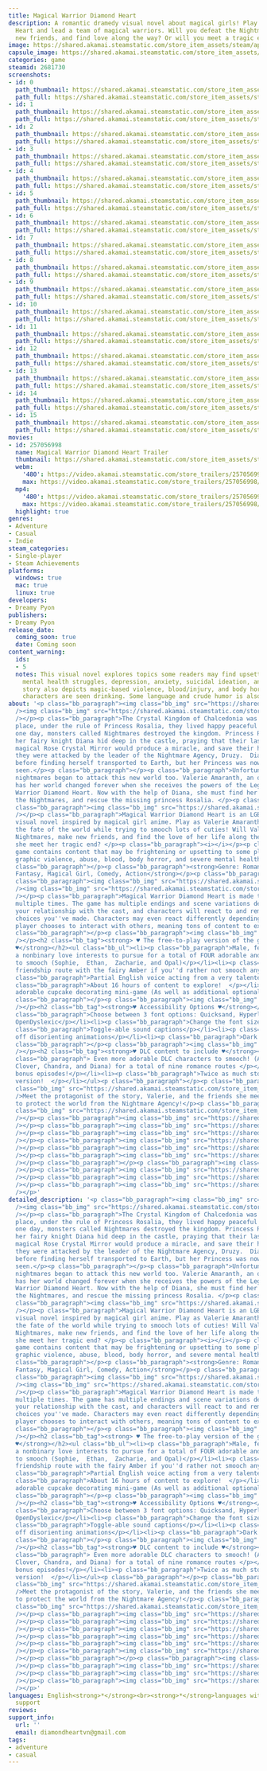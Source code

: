 ```yaml
---
title: Magical Warrior Diamond Heart
description: A romantic dramedy visual novel about magical girls! Play as Diamond
  Heart and lead a team of magical warriors. Will you defeat the Nightmares, make
  new friends, and find love along the way? Or will you meet a tragic end?
image: https://shared.akamai.steamstatic.com/store_item_assets/steam/apps/2681730/header.jpg?t=1733101537
capsule_image: https://shared.akamai.steamstatic.com/store_item_assets/steam/apps/2681730/capsule_231x87.jpg?t=1733101537
categories: game
steamid: 2681730
screenshots:
- id: 0
  path_thumbnail: https://shared.akamai.steamstatic.com/store_item_assets/steam/apps/2681730/ss_cf50d69e126bd905a6d43dbf8765c5d3bb4f22c8.600x338.jpg?t=1733101537
  path_full: https://shared.akamai.steamstatic.com/store_item_assets/steam/apps/2681730/ss_cf50d69e126bd905a6d43dbf8765c5d3bb4f22c8.1920x1080.jpg?t=1733101537
- id: 1
  path_thumbnail: https://shared.akamai.steamstatic.com/store_item_assets/steam/apps/2681730/ss_d5eda3349c59b091e51a810568dd343b7c18cb22.600x338.jpg?t=1733101537
  path_full: https://shared.akamai.steamstatic.com/store_item_assets/steam/apps/2681730/ss_d5eda3349c59b091e51a810568dd343b7c18cb22.1920x1080.jpg?t=1733101537
- id: 2
  path_thumbnail: https://shared.akamai.steamstatic.com/store_item_assets/steam/apps/2681730/ss_84652f468cbc5853b70e8d298929e255b494370d.600x338.jpg?t=1733101537
  path_full: https://shared.akamai.steamstatic.com/store_item_assets/steam/apps/2681730/ss_84652f468cbc5853b70e8d298929e255b494370d.1920x1080.jpg?t=1733101537
- id: 3
  path_thumbnail: https://shared.akamai.steamstatic.com/store_item_assets/steam/apps/2681730/ss_cff506a6a2ab16d2008ac57f05e61474ec9d65c0.600x338.jpg?t=1733101537
  path_full: https://shared.akamai.steamstatic.com/store_item_assets/steam/apps/2681730/ss_cff506a6a2ab16d2008ac57f05e61474ec9d65c0.1920x1080.jpg?t=1733101537
- id: 4
  path_thumbnail: https://shared.akamai.steamstatic.com/store_item_assets/steam/apps/2681730/ss_168fc0154824a9e2bb6b3c50f6fc3595e4176586.600x338.jpg?t=1733101537
  path_full: https://shared.akamai.steamstatic.com/store_item_assets/steam/apps/2681730/ss_168fc0154824a9e2bb6b3c50f6fc3595e4176586.1920x1080.jpg?t=1733101537
- id: 5
  path_thumbnail: https://shared.akamai.steamstatic.com/store_item_assets/steam/apps/2681730/ss_c306260a0f86fb2f040fb6164407b4f975a50c60.600x338.jpg?t=1733101537
  path_full: https://shared.akamai.steamstatic.com/store_item_assets/steam/apps/2681730/ss_c306260a0f86fb2f040fb6164407b4f975a50c60.1920x1080.jpg?t=1733101537
- id: 6
  path_thumbnail: https://shared.akamai.steamstatic.com/store_item_assets/steam/apps/2681730/ss_5460b529f68a758cec34f121bdc1f236ea411a52.600x338.jpg?t=1733101537
  path_full: https://shared.akamai.steamstatic.com/store_item_assets/steam/apps/2681730/ss_5460b529f68a758cec34f121bdc1f236ea411a52.1920x1080.jpg?t=1733101537
- id: 7
  path_thumbnail: https://shared.akamai.steamstatic.com/store_item_assets/steam/apps/2681730/ss_d1572188c32c868334785f8e5ab75713343615d7.600x338.jpg?t=1733101537
  path_full: https://shared.akamai.steamstatic.com/store_item_assets/steam/apps/2681730/ss_d1572188c32c868334785f8e5ab75713343615d7.1920x1080.jpg?t=1733101537
- id: 8
  path_thumbnail: https://shared.akamai.steamstatic.com/store_item_assets/steam/apps/2681730/ss_93462f1d7394318c8f0d0ca8f28a7c15d590c838.600x338.jpg?t=1733101537
  path_full: https://shared.akamai.steamstatic.com/store_item_assets/steam/apps/2681730/ss_93462f1d7394318c8f0d0ca8f28a7c15d590c838.1920x1080.jpg?t=1733101537
- id: 9
  path_thumbnail: https://shared.akamai.steamstatic.com/store_item_assets/steam/apps/2681730/ss_b75428246adc27eef4227da49c2ddbb17a4cadd1.600x338.jpg?t=1733101537
  path_full: https://shared.akamai.steamstatic.com/store_item_assets/steam/apps/2681730/ss_b75428246adc27eef4227da49c2ddbb17a4cadd1.1920x1080.jpg?t=1733101537
- id: 10
  path_thumbnail: https://shared.akamai.steamstatic.com/store_item_assets/steam/apps/2681730/ss_557a5ea07eed113f362a444459958ff8395729ee.600x338.jpg?t=1733101537
  path_full: https://shared.akamai.steamstatic.com/store_item_assets/steam/apps/2681730/ss_557a5ea07eed113f362a444459958ff8395729ee.1920x1080.jpg?t=1733101537
- id: 11
  path_thumbnail: https://shared.akamai.steamstatic.com/store_item_assets/steam/apps/2681730/ss_d1a5353586ab52d38d4cda2d0980d755d2879bac.600x338.jpg?t=1733101537
  path_full: https://shared.akamai.steamstatic.com/store_item_assets/steam/apps/2681730/ss_d1a5353586ab52d38d4cda2d0980d755d2879bac.1920x1080.jpg?t=1733101537
- id: 12
  path_thumbnail: https://shared.akamai.steamstatic.com/store_item_assets/steam/apps/2681730/ss_73f349f8562c08f61f02a46fe6a9d540c7fb5efa.600x338.jpg?t=1733101537
  path_full: https://shared.akamai.steamstatic.com/store_item_assets/steam/apps/2681730/ss_73f349f8562c08f61f02a46fe6a9d540c7fb5efa.1920x1080.jpg?t=1733101537
- id: 13
  path_thumbnail: https://shared.akamai.steamstatic.com/store_item_assets/steam/apps/2681730/ss_1c58baa2dbc7f17f9fb70f57e5d2b2067bd5aaa1.600x338.jpg?t=1733101537
  path_full: https://shared.akamai.steamstatic.com/store_item_assets/steam/apps/2681730/ss_1c58baa2dbc7f17f9fb70f57e5d2b2067bd5aaa1.1920x1080.jpg?t=1733101537
- id: 14
  path_thumbnail: https://shared.akamai.steamstatic.com/store_item_assets/steam/apps/2681730/ss_1c7ef19e7ede05b7874e4505cff37675f89b4e3b.600x338.jpg?t=1733101537
  path_full: https://shared.akamai.steamstatic.com/store_item_assets/steam/apps/2681730/ss_1c7ef19e7ede05b7874e4505cff37675f89b4e3b.1920x1080.jpg?t=1733101537
- id: 15
  path_thumbnail: https://shared.akamai.steamstatic.com/store_item_assets/steam/apps/2681730/ss_47cc4403aa5936217af172924a226e298f07f530.600x338.jpg?t=1733101537
  path_full: https://shared.akamai.steamstatic.com/store_item_assets/steam/apps/2681730/ss_47cc4403aa5936217af172924a226e298f07f530.1920x1080.jpg?t=1733101537
movies:
- id: 257056998
  name: Magical Warrior Diamond Heart Trailer
  thumbnail: https://shared.akamai.steamstatic.com/store_item_assets/steam/apps/257056998/movie.293x165.jpg?t=1726856778
  webm:
    '480': https://video.akamai.steamstatic.com/store_trailers/257056998/movie480_vp9.webm?t=1726856778
    max: https://video.akamai.steamstatic.com/store_trailers/257056998/movie_max_vp9.webm?t=1726856778
  mp4:
    '480': https://video.akamai.steamstatic.com/store_trailers/257056998/movie480.mp4?t=1726856778
    max: https://video.akamai.steamstatic.com/store_trailers/257056998/movie_max.mp4?t=1726856778
  highlight: true
genres:
- Adventure
- Casual
- Indie
steam_categories:
- Single-player
- Steam Achievements
platforms:
  windows: true
  mac: true
  linux: true
developers:
- Dreamy Pyon
publishers:
- Dreamy Pyon
release_date:
  coming_soon: true
  date: Coming soon
content_warning:
  ids:
  - 5
  notes: This visual novel explores topics some readers may find upsetting such as
    mental health struggles, depression, anxiety, suicidal ideation, and abuse. This
    story also depicts magic-based violence, blood/injury, and body horror. Adult
    characters are seen drinking. Some language and crude humor is also present.
about: '<p class="bb_paragraph"><img class="bb_img" src="https://shared.akamai.steamstatic.com/store_item_assets/steam/apps/2681730/extras/happy.gif?t=1733101537"
  /><img class="bb_img" src="https://shared.akamai.steamstatic.com/store_item_assets/steam/apps/2681730/extras/sec_divider.png?t=1733101537"
  /></p><p class="bb_paragraph">The Crystal Kingdom of Chalcedonia was once a beautiful
  place, under the rule of Princess Rosalia, they lived happy peaceful lives. Until
  one day, monsters called Nightmares destroyed the kingdom. Princess Rosalia and
  her fairy knight Diana hid deep in the castle, praying that their last hope, the
  magical Rose Crystal Mirror would produce a miracle, and save their home, however,
  they were attacked by the leader of the Nightmare Agency, Druzy.  Diana fought helplessly
  before finding herself transported to Earth, but her Princess was nowhere to be
  seen.</p><p class="bb_paragraph"></p><p class="bb_paragraph">Unfortunately, the
  nightmares began to attack this new world too. Valerie Amaranth, an ordinary 16-year-old,
  has her world changed forever when she receives the powers of the Legendary Crystal
  Warrior Diamond Heart. Now with the help of Diana, she must find her allies, defeat
  the Nightmares, and rescue the missing princess Rosalia. </p><p class="bb_paragraph"></p><p
  class="bb_paragraph"><img class="bb_img" src="https://shared.akamai.steamstatic.com/store_item_assets/steam/apps/2681730/extras/monster.gif?t=1733101537"
  /></p><p class="bb_paragraph">Magical Warrior Diamond Heart is an LGBT+ romance/drama
  visual novel inspired by magical girl anime. Play as Valerie Amaranth and decide
  the fate of the world while trying to smooch lots of cuties! Will Val defeat the
  Nightmares, make new friends, and find the love of her life along the way? Or will
  she meet her tragic end?​ </p><p class="bb_paragraph"><i></i></p><p class="bb_paragraph"><i>This
  game contains content that may be frightening or upsetting to some players including
  graphic violence, abuse, blood, body horror, and severe mental health struggles.</i></p><p
  class="bb_paragraph"></p><p class="bb_paragraph"><strong>Genre: Romance, Drama,
  Fantasy, Magical Girl, Comedy, Action</strong></p><p class="bb_paragraph"></p><p
  class="bb_paragraph"><img class="bb_img" src="https://shared.akamai.steamstatic.com/store_item_assets/steam/apps/2681730/extras/features2.png?t=1733101537"
  /><img class="bb_img" src="https://shared.akamai.steamstatic.com/store_item_assets/steam/apps/2681730/extras/sec_divider.png?t=1733101537"
  /></p><p class="bb_paragraph">Magical Warrior Diamond Heart is made to be played
  multiple times. The game has multiple endings and scene variations depending on
  your relationship with the cast, and characters will react to and remember previous
  choices you''ve made. Characters may even react differently depending on how the
  player chooses to interact with others, meaning tons of content to explore!</p><p
  class="bb_paragraph"></p><p class="bb_paragraph"><img class="bb_img" src="https://shared.akamai.steamstatic.com/store_item_assets/steam/apps/2681730/extras/cupcake.gif?t=1733101537"
  /></p><h2 class="bb_tag"><strong> ♥︎ The free-to-play version of the game will have
  ♥︎</strong></h2><ul class="bb_ul"><li><p class="bb_paragraph">Male, female, and
  a nonbinary love interests to pursue for a total of FOUR adorable and distinct characters
  to smooch (Sophie,  Ethan,  Zacharie, and Opal)</p></li><li><p class="bb_paragraph">A
  friendship route with the fairy Amber if you''d rather not smooch anyone at all!</p></li><li><p
  class="bb_paragraph">Partial English voice acting from a very talented voice cast!</p></li><li><p
  class="bb_paragraph">About 16 hours of content to explore!  </p></li><li><p class="bb_paragraph">An
  adorable cupcake decorating mini-game (As well as additional optional mini-games!)</p></li></ul><p
  class="bb_paragraph"></p><p class="bb_paragraph"><img class="bb_img" src="https://shared.akamai.steamstatic.com/store_item_assets/steam/apps/2681730/extras/accessibility.gif?t=1733101537"
  /></p><h2 class="bb_tag"><strong>♥︎ Accessibility Options ♥︎</strong></h2><ul class="bb_ul"><li><p
  class="bb_paragraph">Choose between 3 font options: Quicksand, Hyperlegible, and
  OpenDyslexic</p></li><li><p class="bb_paragraph">Change the font size, and spacing.</p></li><li><p
  class="bb_paragraph">Toggle-able sound captions</p></li><li><p class="bb_paragraph">Toggle
  off disorienting animations</p></li><li><p class="bb_paragraph">Dark Mode UI</p></li></ul><p
  class="bb_paragraph"></p><p class="bb_paragraph"><img class="bb_img" src="https://shared.akamai.steamstatic.com/store_item_assets/steam/apps/2681730/extras/hug.gif?t=1733101537"
  /></p><h2 class="bb_tag"><strong>♥︎ DLC content to include ♥︎</strong></h2><ul class="bb_ul"><li><p
  class="bb_paragraph"> Even more adorable DLC characters to smooch! (Alex,  Liam,
  Clover, Chandra, and Diana) for a total of nine romance routes </p></li><li><p class="bb_paragraph">Extra
  bonus episodes!</p></li><li><p class="bb_paragraph">Twice as much story as the F2P
  version!  </p></li></ul><p class="bb_paragraph"></p><p class="bb_paragraph"><img
  class="bb_img" src="https://shared.akamai.steamstatic.com/store_item_assets/steam/apps/2681730/extras/chara.png?t=1733101537"
  />Meet the protagonist of the story, Valerie, and the friends she meets on her mission
  to protect the world from the Nightmare Agency!</p><p class="bb_paragraph"><img
  class="bb_img" src="https://shared.akamai.steamstatic.com/store_item_assets/steam/apps/2681730/extras/sec_divider.png?t=1733101537"
  /></p><p class="bb_paragraph"><img class="bb_img" src="https://shared.akamai.steamstatic.com/store_item_assets/steam/apps/2681730/extras/val_prof1.png?t=1733101537"
  /></p><p class="bb_paragraph"><img class="bb_img" src="https://shared.akamai.steamstatic.com/store_item_assets/steam/apps/2681730/extras/sophie_prof1.png?t=1733101537"
  /></p><p class="bb_paragraph"><img class="bb_img" src="https://shared.akamai.steamstatic.com/store_item_assets/steam/apps/2681730/extras/clover_prof1.png?t=1733101537"
  /></p><p class="bb_paragraph"><img class="bb_img" src="https://shared.akamai.steamstatic.com/store_item_assets/steam/apps/2681730/extras/zacharie_prof1.png?t=1733101537"
  /></p><p class="bb_paragraph"><img class="bb_img" src="https://shared.akamai.steamstatic.com/store_item_assets/steam/apps/2681730/extras/alex_prof1.png?t=1733101537"
  /></p><p class="bb_paragraph"><img class="bb_img" src="https://shared.akamai.steamstatic.com/store_item_assets/steam/apps/2681730/extras/liam_prof1.png?t=1733101537"
  /></p><p class="bb_paragraph"></p><p class="bb_paragraph"><img class="bb_img" src="https://shared.akamai.steamstatic.com/store_item_assets/steam/apps/2681730/extras/dia_prof.png?t=1733101537"
  /></p><p class="bb_paragraph"><img class="bb_img" src="https://shared.akamai.steamstatic.com/store_item_assets/steam/apps/2681730/extras/eth_prof.png?t=1733101537"
  /></p><p class="bb_paragraph"><img class="bb_img" src="https://shared.akamai.steamstatic.com/store_item_assets/steam/apps/2681730/extras/chand_prof.png?t=1733101537"
  /></p><p class="bb_paragraph"><img class="bb_img" src="https://shared.akamai.steamstatic.com/store_item_assets/steam/apps/2681730/extras/opal_prof.png?t=1733101537"
  /></p>'
detailed_description: '<p class="bb_paragraph"><img class="bb_img" src="https://shared.akamai.steamstatic.com/store_item_assets/steam/apps/2681730/extras/happy.gif?t=1733101537"
  /><img class="bb_img" src="https://shared.akamai.steamstatic.com/store_item_assets/steam/apps/2681730/extras/sec_divider.png?t=1733101537"
  /></p><p class="bb_paragraph">The Crystal Kingdom of Chalcedonia was once a beautiful
  place, under the rule of Princess Rosalia, they lived happy peaceful lives. Until
  one day, monsters called Nightmares destroyed the kingdom. Princess Rosalia and
  her fairy knight Diana hid deep in the castle, praying that their last hope, the
  magical Rose Crystal Mirror would produce a miracle, and save their home, however,
  they were attacked by the leader of the Nightmare Agency, Druzy.  Diana fought helplessly
  before finding herself transported to Earth, but her Princess was nowhere to be
  seen.</p><p class="bb_paragraph"></p><p class="bb_paragraph">Unfortunately, the
  nightmares began to attack this new world too. Valerie Amaranth, an ordinary 16-year-old,
  has her world changed forever when she receives the powers of the Legendary Crystal
  Warrior Diamond Heart. Now with the help of Diana, she must find her allies, defeat
  the Nightmares, and rescue the missing princess Rosalia. </p><p class="bb_paragraph"></p><p
  class="bb_paragraph"><img class="bb_img" src="https://shared.akamai.steamstatic.com/store_item_assets/steam/apps/2681730/extras/monster.gif?t=1733101537"
  /></p><p class="bb_paragraph">Magical Warrior Diamond Heart is an LGBT+ romance/drama
  visual novel inspired by magical girl anime. Play as Valerie Amaranth and decide
  the fate of the world while trying to smooch lots of cuties! Will Val defeat the
  Nightmares, make new friends, and find the love of her life along the way? Or will
  she meet her tragic end?​ </p><p class="bb_paragraph"><i></i></p><p class="bb_paragraph"><i>This
  game contains content that may be frightening or upsetting to some players including
  graphic violence, abuse, blood, body horror, and severe mental health struggles.</i></p><p
  class="bb_paragraph"></p><p class="bb_paragraph"><strong>Genre: Romance, Drama,
  Fantasy, Magical Girl, Comedy, Action</strong></p><p class="bb_paragraph"></p><p
  class="bb_paragraph"><img class="bb_img" src="https://shared.akamai.steamstatic.com/store_item_assets/steam/apps/2681730/extras/features2.png?t=1733101537"
  /><img class="bb_img" src="https://shared.akamai.steamstatic.com/store_item_assets/steam/apps/2681730/extras/sec_divider.png?t=1733101537"
  /></p><p class="bb_paragraph">Magical Warrior Diamond Heart is made to be played
  multiple times. The game has multiple endings and scene variations depending on
  your relationship with the cast, and characters will react to and remember previous
  choices you''ve made. Characters may even react differently depending on how the
  player chooses to interact with others, meaning tons of content to explore!</p><p
  class="bb_paragraph"></p><p class="bb_paragraph"><img class="bb_img" src="https://shared.akamai.steamstatic.com/store_item_assets/steam/apps/2681730/extras/cupcake.gif?t=1733101537"
  /></p><h2 class="bb_tag"><strong> ♥︎ The free-to-play version of the game will have
  ♥︎</strong></h2><ul class="bb_ul"><li><p class="bb_paragraph">Male, female, and
  a nonbinary love interests to pursue for a total of FOUR adorable and distinct characters
  to smooch (Sophie,  Ethan,  Zacharie, and Opal)</p></li><li><p class="bb_paragraph">A
  friendship route with the fairy Amber if you''d rather not smooch anyone at all!</p></li><li><p
  class="bb_paragraph">Partial English voice acting from a very talented voice cast!</p></li><li><p
  class="bb_paragraph">About 16 hours of content to explore!  </p></li><li><p class="bb_paragraph">An
  adorable cupcake decorating mini-game (As well as additional optional mini-games!)</p></li></ul><p
  class="bb_paragraph"></p><p class="bb_paragraph"><img class="bb_img" src="https://shared.akamai.steamstatic.com/store_item_assets/steam/apps/2681730/extras/accessibility.gif?t=1733101537"
  /></p><h2 class="bb_tag"><strong>♥︎ Accessibility Options ♥︎</strong></h2><ul class="bb_ul"><li><p
  class="bb_paragraph">Choose between 3 font options: Quicksand, Hyperlegible, and
  OpenDyslexic</p></li><li><p class="bb_paragraph">Change the font size, and spacing.</p></li><li><p
  class="bb_paragraph">Toggle-able sound captions</p></li><li><p class="bb_paragraph">Toggle
  off disorienting animations</p></li><li><p class="bb_paragraph">Dark Mode UI</p></li></ul><p
  class="bb_paragraph"></p><p class="bb_paragraph"><img class="bb_img" src="https://shared.akamai.steamstatic.com/store_item_assets/steam/apps/2681730/extras/hug.gif?t=1733101537"
  /></p><h2 class="bb_tag"><strong>♥︎ DLC content to include ♥︎</strong></h2><ul class="bb_ul"><li><p
  class="bb_paragraph"> Even more adorable DLC characters to smooch! (Alex,  Liam,
  Clover, Chandra, and Diana) for a total of nine romance routes </p></li><li><p class="bb_paragraph">Extra
  bonus episodes!</p></li><li><p class="bb_paragraph">Twice as much story as the F2P
  version!  </p></li></ul><p class="bb_paragraph"></p><p class="bb_paragraph"><img
  class="bb_img" src="https://shared.akamai.steamstatic.com/store_item_assets/steam/apps/2681730/extras/chara.png?t=1733101537"
  />Meet the protagonist of the story, Valerie, and the friends she meets on her mission
  to protect the world from the Nightmare Agency!</p><p class="bb_paragraph"><img
  class="bb_img" src="https://shared.akamai.steamstatic.com/store_item_assets/steam/apps/2681730/extras/sec_divider.png?t=1733101537"
  /></p><p class="bb_paragraph"><img class="bb_img" src="https://shared.akamai.steamstatic.com/store_item_assets/steam/apps/2681730/extras/val_prof1.png?t=1733101537"
  /></p><p class="bb_paragraph"><img class="bb_img" src="https://shared.akamai.steamstatic.com/store_item_assets/steam/apps/2681730/extras/sophie_prof1.png?t=1733101537"
  /></p><p class="bb_paragraph"><img class="bb_img" src="https://shared.akamai.steamstatic.com/store_item_assets/steam/apps/2681730/extras/clover_prof1.png?t=1733101537"
  /></p><p class="bb_paragraph"><img class="bb_img" src="https://shared.akamai.steamstatic.com/store_item_assets/steam/apps/2681730/extras/zacharie_prof1.png?t=1733101537"
  /></p><p class="bb_paragraph"><img class="bb_img" src="https://shared.akamai.steamstatic.com/store_item_assets/steam/apps/2681730/extras/alex_prof1.png?t=1733101537"
  /></p><p class="bb_paragraph"><img class="bb_img" src="https://shared.akamai.steamstatic.com/store_item_assets/steam/apps/2681730/extras/liam_prof1.png?t=1733101537"
  /></p><p class="bb_paragraph"></p><p class="bb_paragraph"><img class="bb_img" src="https://shared.akamai.steamstatic.com/store_item_assets/steam/apps/2681730/extras/dia_prof.png?t=1733101537"
  /></p><p class="bb_paragraph"><img class="bb_img" src="https://shared.akamai.steamstatic.com/store_item_assets/steam/apps/2681730/extras/eth_prof.png?t=1733101537"
  /></p><p class="bb_paragraph"><img class="bb_img" src="https://shared.akamai.steamstatic.com/store_item_assets/steam/apps/2681730/extras/chand_prof.png?t=1733101537"
  /></p><p class="bb_paragraph"><img class="bb_img" src="https://shared.akamai.steamstatic.com/store_item_assets/steam/apps/2681730/extras/opal_prof.png?t=1733101537"
  /></p>'
languages: English<strong>*</strong><br><strong>*</strong>languages with full audio
  support
reviews:
support_info:
  url: ''
  email: diamondheartvn@gmail.com
tags:
- adventure
- casual
---
```



